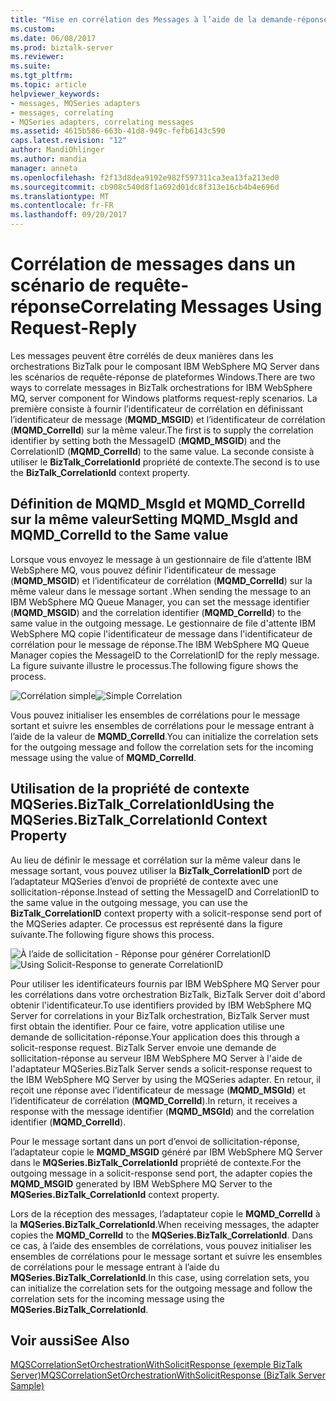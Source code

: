 ```yaml
---
title: "Mise en corrélation des Messages à l’aide de la demande-réponse | Documents Microsoft"
ms.custom: 
ms.date: 06/08/2017
ms.prod: biztalk-server
ms.reviewer: 
ms.suite: 
ms.tgt_pltfrm: 
ms.topic: article
helpviewer_keywords:
- messages, MQSeries adapters
- messages, correlating
- MQSeries adapters, correlating messages
ms.assetid: 4615b586-663b-41d8-949c-fefb6143c590
caps.latest.revision: "12"
author: MandiOhlinger
ms.author: mandia
manager: anneta
ms.openlocfilehash: f2f13d8dea9192e982f597311ca3ea13fa213ed0
ms.sourcegitcommit: cb908c540d8f1a692d01dc8f313e16cb4b4e696d
ms.translationtype: MT
ms.contentlocale: fr-FR
ms.lasthandoff: 09/20/2017
---
```

# <a name="correlating-messages-using-request-reply"></a><span data-ttu-id="38780-102">Corrélation de messages dans un scénario de requête-réponse</span><span class="sxs-lookup"><span data-stu-id="38780-102">Correlating Messages Using Request-Reply</span></span>
<span data-ttu-id="38780-103">Les messages peuvent être corrélés de deux manières dans les orchestrations BizTalk pour le composant IBM WebSphere MQ Server dans les scénarios de requête-réponse de plateformes Windows.</span><span class="sxs-lookup"><span data-stu-id="38780-103">There are two ways to correlate messages in BizTalk orchestrations for IBM WebSphere MQ, server component for Windows platforms request-reply scenarios.</span></span> <span data-ttu-id="38780-104">La première consiste à fournir l’identificateur de corrélation en définissant l’identificateur de message (**MQMD_MSGID**) et l’identificateur de corrélation (**MQMD_CorrelId**) sur la même valeur.</span><span class="sxs-lookup"><span data-stu-id="38780-104">The first is to supply the correlation identifier by setting both the MessageID (**MQMD_MSGID**) and the CorrelationID (**MQMD_CorrelId**) to the same value.</span></span> <span data-ttu-id="38780-105">La seconde consiste à utiliser le **BizTalk_CorrelationId** propriété de contexte.</span><span class="sxs-lookup"><span data-stu-id="38780-105">The second is to use the **BizTalk_CorrelationId** context property.</span></span>  
  
## <a name="setting-mqmdmsgid-and-mqmdcorrelid-to-the-same-value"></a><span data-ttu-id="38780-106">Définition de MQMD_MsgId et MQMD_CorrelId sur la même valeur</span><span class="sxs-lookup"><span data-stu-id="38780-106">Setting MQMD_MsgId and MQMD_CorrelId to the Same value</span></span>  
 <span data-ttu-id="38780-107">Lorsque vous envoyez le message à un gestionnaire de file d’attente IBM WebSphere MQ, vous pouvez définir l’identificateur de message (**MQMD_MSGID**) et l’identificateur de corrélation (**MQMD_CorrelId**) sur la même valeur dans le message sortant .</span><span class="sxs-lookup"><span data-stu-id="38780-107">When sending the message to an IBM WebSphere MQ Queue Manager, you can set the message identifier (**MQMD_MSGID**) and the correlation identifier (**MQMD_CorrelId**) to the same value in the outgoing message.</span></span> <span data-ttu-id="38780-108">Le gestionnaire de file d'attente IBM WebSphere MQ copie l'identificateur de message dans l'identificateur de corrélation pour le message de réponse.</span><span class="sxs-lookup"><span data-stu-id="38780-108">The IBM WebSphere MQ Queue Manager copies the MessageID to the CorrelationID for the reply message.</span></span> <span data-ttu-id="38780-109">La figure suivante illustre le processus.</span><span class="sxs-lookup"><span data-stu-id="38780-109">The following figure shows the process.</span></span>  
  
 <span data-ttu-id="38780-110">![Corrélation simple](../core/media/bts-dev-mqsimplecorrelation.gif "BTS_Dev_MQSimpleCorrelation")</span><span class="sxs-lookup"><span data-stu-id="38780-110">![Simple Correlation](../core/media/bts-dev-mqsimplecorrelation.gif "BTS_Dev_MQSimpleCorrelation")</span></span>  
  
 <span data-ttu-id="38780-111">Vous pouvez initialiser les ensembles de corrélations pour le message sortant et suivre les ensembles de corrélations pour le message entrant à l’aide de la valeur de **MQMD_CorrelId**.</span><span class="sxs-lookup"><span data-stu-id="38780-111">You can initialize the correlation sets for the outgoing message and follow the correlation sets for the incoming message using the value of **MQMD_CorrelId**.</span></span>  
  
## <a name="using-the-mqseriesbiztalkcorrelationid-context-property"></a><span data-ttu-id="38780-112">Utilisation de la propriété de contexte MQSeries.BizTalk_CorrelationId</span><span class="sxs-lookup"><span data-stu-id="38780-112">Using the MQSeries.BizTalk_CorrelationId Context Property</span></span>  
 <span data-ttu-id="38780-113">Au lieu de définir le message et corrélation sur la même valeur dans le message sortant, vous pouvez utiliser la **BizTalk_CorrelationID** port de l’adaptateur MQSeries d’envoi de propriété de contexte avec une sollicitation-réponse.</span><span class="sxs-lookup"><span data-stu-id="38780-113">Instead of setting the MessageID and CorrelationID to the same value in the outgoing message, you can use the **BizTalk_CorrelationID** context property with a solicit-response send port of the MQSeries adapter.</span></span> <span data-ttu-id="38780-114">Ce processus est représenté dans la figure suivante.</span><span class="sxs-lookup"><span data-stu-id="38780-114">The following figure shows this process.</span></span>  
  
 <span data-ttu-id="38780-115">![À l’aide de sollicitation &#45; Réponse pour générer CorrelationID](../core/media/bts-dev-mqgeneratedcorrelation.gif "BTS_Dev_MQGeneratedCorrelation")</span><span class="sxs-lookup"><span data-stu-id="38780-115">![Using Solicit&#45;Response to generate CorrelationID](../core/media/bts-dev-mqgeneratedcorrelation.gif "BTS_Dev_MQGeneratedCorrelation")</span></span>  
  
 <span data-ttu-id="38780-116">Pour utiliser les identificateurs fournis par IBM WebSphere MQ Server pour les corrélations dans votre orchestration BizTalk, BizTalk Server doit d'abord obtenir l'identificateur.</span><span class="sxs-lookup"><span data-stu-id="38780-116">To use identifiers provided by IBM WebSphere MQ Server for correlations in your BizTalk orchestration, BizTalk Server must first obtain the identifier.</span></span> <span data-ttu-id="38780-117">Pour ce faire, votre application utilise une demande de sollicitation-réponse.</span><span class="sxs-lookup"><span data-stu-id="38780-117">Your application does this through a solicit-response request.</span></span> <span data-ttu-id="38780-118">BizTalk Server envoie une demande de sollicitation-réponse au serveur IBM WebSphere MQ Server à l'aide de l'adaptateur MQSeries.</span><span class="sxs-lookup"><span data-stu-id="38780-118">BizTalk Server sends a solicit-response request to the IBM WebSphere MQ Server by using the MQSeries adapter.</span></span> <span data-ttu-id="38780-119">En retour, il reçoit une réponse avec l’identificateur de message (**MQMD_MSGId**) et l’identificateur de corrélation (**MQMD_CorrelId**).</span><span class="sxs-lookup"><span data-stu-id="38780-119">In return, it receives a response with the message identifier (**MQMD_MSGId**) and the correlation identifier (**MQMD_CorrelId**).</span></span>  
  
 <span data-ttu-id="38780-120">Pour le message sortant dans un port d’envoi de sollicitation-réponse, l’adaptateur copie le **MQMD_MSGID** généré par IBM WebSphere MQ Server dans le **MQSeries.BizTalk_CorrelationId** propriété de contexte.</span><span class="sxs-lookup"><span data-stu-id="38780-120">For the outgoing message in a solicit-response send port, the adapter copies the **MQMD_MSGID** generated by IBM WebSphere MQ Server to the **MQSeries.BizTalk_CorrelationId** context property.</span></span>  
  
 <span data-ttu-id="38780-121">Lors de la réception des messages, l’adaptateur copie le **MQMD_CorrelId** à la **MQSeries.BizTalk_CorrelationId**.</span><span class="sxs-lookup"><span data-stu-id="38780-121">When receiving messages, the adapter copies the **MQMD_CorrelId** to the **MQSeries.BizTalk_CorrelationId**.</span></span> <span data-ttu-id="38780-122">Dans ce cas, à l’aide des ensembles de corrélations, vous pouvez initialiser les ensembles de corrélations pour le message sortant et suivre les ensembles de corrélations pour le message entrant à l’aide du **MQSeries.BizTalk_CorrelationId**.</span><span class="sxs-lookup"><span data-stu-id="38780-122">In this case, using correlation sets, you can initialize the correlation sets for the outgoing message and follow the correlation sets for the incoming message using the **MQSeries.BizTalk_CorrelationId**.</span></span>  
  
## <a name="see-also"></a><span data-ttu-id="38780-123">Voir aussi</span><span class="sxs-lookup"><span data-stu-id="38780-123">See Also</span></span>  
 [<span data-ttu-id="38780-124">MQSCorrelationSetOrchestrationWithSolicitResponse (exemple BizTalk Server)</span><span class="sxs-lookup"><span data-stu-id="38780-124">MQSCorrelationSetOrchestrationWithSolicitResponse (BizTalk Server Sample)</span></span>](../core/mqscorrelationsetorchestrationwithsolicitresponse-biztalk-server-sample.md)